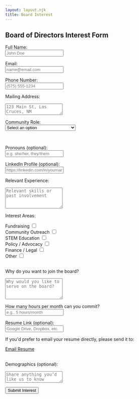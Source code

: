 ```yaml
---
layout: layout.njk
title: Board Interest
---
```

<main>
  <section class="interestform-section">
    <h2>Board of Directors Interest Form</h2>

<form name="board-interest" method="POST" data-netlify="true" netlify-honeypot="bot-field">
  <input type="hidden" name="form-name" value="board-interest">
    <p hidden>
    <label>Don’t fill this out if you're human: <input name="bot-field"></label>
    </p>

<form name="board-interest" method="POST" data-netlify="true">
<input type="hidden" name="form-name" value="board-interest">

<label>Full Name:<br>
  <input type="text" name="name" placeholder="John Doe" required>
</label>
  <br>

<label>Email:<br>
  <input type="email" name="email" placeholder="name@email.com" required>
</label>
  <br>

<label>Phone Number:<br>
  <input type="tel" name="phone" placeholder="(575) 555-1234">
</label>
  <br>

<label>Mailing Address:<br>
  <textarea name="address" placeholder="123 Main St, Las Cruces, NM" rows="2"></textarea>
</label>
  <br>

<label>Community Role:<br>
  <select name="community_role" required>
    <option value="" disabled selected>Select an option</option>
    <option value="Parent or Guardian">Parent or Guardian</option>
    <option value="Educator (K–12 or Higher Ed)">Educator (K–12 or Higher Ed)</option>
    <option value="STEM Professional">STEM Professional</option>
    <option value="Local Business Owner or Leader">Local Business Owner or Leader</option>
    <option value="Nonprofit or Community Advocate">Nonprofit or Community Advocate</option>
    <option value="Student (High School or College)">Student (High School or College)</option>
    <option value="Other">Other</option>
    <input type="text" name="interest_area_other" id="other-text" placeholder="Please specify" style="display: none;">
  </select>
</label>
<div id="community-other-container" style="display: none; margin-top: 1rem;">
  <label>Please specify your role:<br>
    <input type="text" name="community_role_other" id="community-other-text" placeholder="Tell us your role">
  </label>
</div>

  <br>

<label>Pronouns (optional):<br>
  <input type="text" name="pronouns" placeholder="e.g. she/her, they/them">
</label>
  <br>

<label>LinkedIn Profile (optional):<br>
  <input type="url" name="linkedin" placeholder="https://linkedin.com/in/yourname">
</label>
  <br>

<label>Relevant Experience:<br>
  <textarea name="experience" placeholder="Relevant skills or past involvement" rows="4" required></textarea>
</label>
  <br>

<label>Interest Areas:</label>
  <div class="checkbox-group">
    
  <div class="checkbox-row">
      <label for="fundraising">Fundraising</label> 
        <input type="checkbox" name="interest_area" value="Fundraising" id="fundraising">
  </div>
    
  <div class="checkbox-row">
    <label for="outreach">Community Outreach</label>
      <input type="checkbox" name="interest_area" value="Community Outreach" id="outreach">
  </div>
  
  <div class="checkbox-row">
    <label for="stem">STEM Education</label>
    <input type="checkbox" name="interest_area" value="STEM Education" id="stem">
  </div>
  
  <div class="checkbox-row">
    <label for="policy">Policy / Advocacy</label>
    <input type="checkbox" name="interest_area" value="Policy / Advocacy" id="policy">
  </div>
  
  <div class="checkbox-row">
    <label for="finance">Finance / Legal</label>
    <input type="checkbox" name="interest_area" value="Finance / Legal" id="finance">
  </div>
  
  <div class="checkbox-row">
    <label for="other">Other</label>
    <input type="checkbox" name="interest_area" value="Other" id="other">
      <input type="text" name="interest_area_other" id="other-text" placeholder="Please specify" style="display: none;">
  </div>
  
  </div>
    <br>

<label>Why do you want to join the board?<br>
  <textarea name="motivation" placeholder="Why would you like to serve on the board?" rows="4" required></textarea>
</label>
<br>

<label>How many hours per month can you commit?<br>
  <input type="text" name="availability" placeholder="e.g., 5 hours/month">
</label>
<br>

<label>Resume Link (optional):<br>
  <input type="url" name="resume_link" placeholder="Google Drive, Dropbox, etc.">
</label>
<br>

<div class="resume-email-note">
  <p>If you'd prefer to email your resume directly, please send it to:</p>
  <a href="mailto:roadrunnersteminitiative+resume@gmail.com" class="button" style="margin-top: 0.5rem;">Email Resume</a>
</div>
<br>

<label>Demographics (optional):<br>
  <textarea name="demographics" placeholder="Share anything you’d like us to know (race/ethnicity, gender identity, etc.)"></textarea>
</label>
<br>

<button type="submit" class="button">Submit Interest</button>

</form>
  </section>

<script>
  const otherCheckbox = document.getElementById('other');
  const otherText = document.getElementById('other-text');

  otherCheckbox.addEventListener('change', () => {
    otherText.style.display = otherCheckbox.checked ? 'block' : 'none';
  });
</script>
